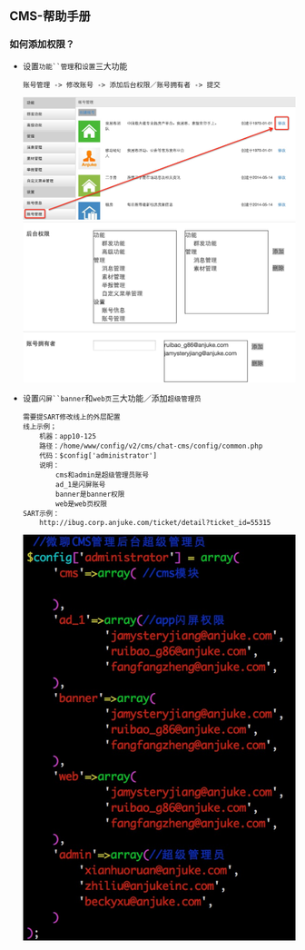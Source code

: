 ## CMS-帮助手册

### 如何添加权限？

* 设置`功能``管理`和`设置`三大功能

    ```
    账号管理 -> 修改账号 -> 添加后台权限／账号拥有者 -> 提交
    ```
    ![账号管理1](help-pic/zhanghao-1.png)
    ![账号管理2](help-pic/zhanghao-2.png)

* 设置`闪屏``banner`和`web页`三大功能／添加`超级管理员`

    ```
    需要提SART修改线上的外层配置
    线上示例；
    	机器：app10-125
		路径：/home/www/config/v2/cms/chat-cms/config/common.php
		代码：$config['administrator'] 
		说明：
			cms和admin是超级管理员账号
			ad_1是闪屏账号
			banner是banner权限
			web是web页权限
    SART示例：
    	http://ibug.corp.anjuke.com/ticket/detail?ticket_id=55315
    ``` 
    ![账号管理3](help-pic/zhanghao-3.png)
